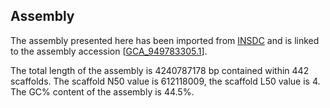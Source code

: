 **Assembly**
--------

The assembly presented here has been imported from [INSDC](http://www.insdc.org) and is linked to the assembly accession [[GCA\_949783305.1](http://www.ebi.ac.uk/ena/data/view/GCA_949783305.1)].

The total length of the assembly is 4240787178 bp contained within 442 scaffolds.
The scaffold N50 value is 612118009, the scaffold L50 value is 4.
The GC% content of the assembly is 44.5%.
